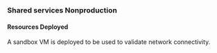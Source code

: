 ### Shared services Nonproduction


#### Resources Deployed

A sandbox VM is deployed to be used to validate network connectivity.
